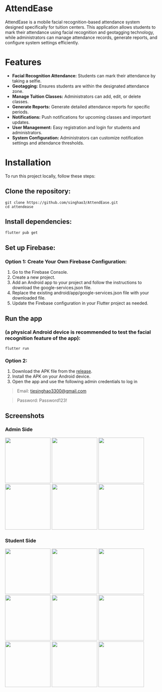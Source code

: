 # AttendEase
AttendEase is a mobile facial recognition-based attendance system designed specifically for tuition centers. This application allows students to mark their attendance using facial recognition and geotagging technology, while administrators can manage attendance records, generate reports, and configure system settings efficiently.

# Features
- **Facial Recognition Attendance:** Students can mark their attendance by taking a selfie.
- **Geotagging:** Ensures students are within the designated attendance zone.
- **Manage Tuition Classes:** Administrators can add, edit, or delete classes.
- **Generate Reports:** Generate detailed attendance reports for specific periods.
- **Notifications:** Push notifications for upcoming classes and important updates.
- **User Management:** Easy registration and login for students and administrators.
- **System Configuration:** Administrators can customize notification settings and attendance thresholds.

# Installation
To run this project locally, follow these steps:

## Clone the repository:
```
git clone https://github.com/singhao3/AttendEase.git
cd attendease
```

## Install dependencies:
```
flutter pub get
```

## Set up Firebase:
### Option 1: Create Your Own Firebase Configuration:
1. Go to the Firebase Console.
2. Create a new project.
3. Add an Android app to your project and follow the instructions to download the google-services.json file.
4. Replace the existing android/app/google-services.json file with your downloaded file.
5. Update the Firebase configuration in your Flutter project as needed.

## Run the app 
### (a physical Android device is recommended to test the facial recognition feature of the app):
```
flutter run
```
### Option 2:
1. Download the APK file from the [release](https://github.com/singhao3/AttendEase/releases/tag/v0.0.1).
2. Install the APK on your Android device.
3. Open the app and use the following admin credentials to log in
> Email: tiesinghao3300@gmail.com

> Password: Password123!

## Screenshots
### Admin Side
<img src="https://github.com/user-attachments/assets/6af2c769-32f5-4a01-aa03-150d3e15b32e" width="150">
<img src="https://github.com/user-attachments/assets/71f2f1a5-7d8f-48a0-a508-9f3780f65c0b" width="150">
<img src="https://github.com/user-attachments/assets/a2c174c3-630e-4cbe-9265-0172696ef418" width="150">
<img src="https://github.com/user-attachments/assets/d347e2f6-71fe-4d56-9448-7ed50965c4be" width="150">
<img src="https://github.com/user-attachments/assets/47148144-5564-4a7e-aecf-1d9105854fb0" width="150">
<img src="https://github.com/user-attachments/assets/6a5f2509-bc82-45ed-93b7-e54e804e9492" width="150">

### Student Side
<img src="https://github.com/user-attachments/assets/06e68744-b8d6-4c9e-8732-c1985db7d2cb" width="150">
<img src="https://github.com/user-attachments/assets/98a349c3-e67d-4360-98c4-32c30b011998" width="150">
<img src="https://github.com/user-attachments/assets/0df2cf87-dae5-461c-80c9-b46939a4d85f" width="150">
<img src="https://github.com/user-attachments/assets/8b76fc3b-5ffa-4bec-b080-396251715846" width="150">
<img src="https://github.com/user-attachments/assets/619f3f7f-46c9-4d68-aef9-0c2ef3fd0574" width="150">
<img src="https://github.com/user-attachments/assets/a8d6ba60-c636-4f8f-8084-0ededb9683dd" width="150">
<img src="https://github.com/user-attachments/assets/5eb7f7a2-a25f-432b-b6ca-ec3748ecb17b" width="150">
<img src="https://github.com/user-attachments/assets/bcfcd2e7-fe17-4512-b031-199a77c3ca3b" width="150">
<img src="https://github.com/user-attachments/assets/5f769351-1679-4fe9-88a2-4912aa16f368" width="150">
